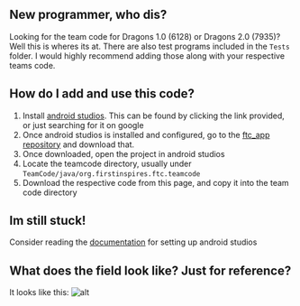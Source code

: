 ## New programmer, who dis?

Looking for the team code for Dragons 1.0 (6128) or Dragons 2.0 (7935)? Well this is wheres its at. 
There are also test programs included in the `Tests` folder. I would highly recommend adding those along with your respective teams code.

## How do I add and use this code?

1. Install [android studios](https://developer.android.com/studio/index.html). This can be found by clicking the link provided, or just searching for it on google
2. Once android studios is installed and configured, go to the [ftc_app repository](https://github.com/ftctechnh/ftc_app) and download that.
3. Once downloaded, open the project in android studios
4. Locate the teamcode directory, usually under `TeamCode/java/org.firstinspires.ftc.teamcode`
5. Download the respective code from this page, and copy it into the team code directory

## Im still stuck!

Consider reading the [documentation](https://www.firstinspires.org/sites/default/files/uploads/resource_library/ftc/android-studio-tutorial.pdf) for setting up android studios

## What does the field look like? Just for reference?
It looks like this:
![alt](https://cdn3.volusion.com/vyfsn.knvgw/v/vspfiles/photos/am-3600-2.jpg?1505371248)